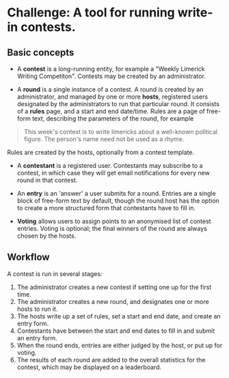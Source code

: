 # Challenge: A tool for running write-in contests.

## Basic concepts

- A **contest** is a long-running entity, for example a "Weekly Limerick Writing
Competiton". Contests may be created by an administrator.

- A **round** is a single instance of a contest. A round is created by an
administrator, and managed by one or more **hosts**, registered users
designated by the administrators to run that particular round. It consists of a
**rules** page, and a start and end date/time. Rules are a page of free-form
text, describing the parameters of the round, for example

> This week's contest is to write limericks about a well-known political figure.
> The person's name need not be used as a rhyme.

Rules are created by the hosts, optionally from a contest template.

- A **contestant** is a registered user. Contestants may subscribe to a
contest, in which case they will get email notifications for every new round
in that contest.

- An **entry** is an 'answer' a user submits for a round. Entries are a single
block of free-form text by default, though the round host has the option to
create a more structured form that contestants have to fill in.

- **Voting** allows users to assign points to an anonymised list of contest
entries. Voting is optional; the final winners of the round are always chosen
by the hosts.

## Workflow

A contest is run in several stages:

1. The administrator creates a new contest if setting one up for the first time.
2. The administrator creates a new round, and designates one or more hosts to run it.
3. The hosts write up a set of rules, set a start and end date, and create an entry form.
4. Contestants have between the start and end dates to fill in and submit an entry form.
5. When the round ends, entries are either judged by the host, or put up for voting.
6. The results of each round are added to the overall statistics for the
   contest, which may be displayed on a leaderboard.
